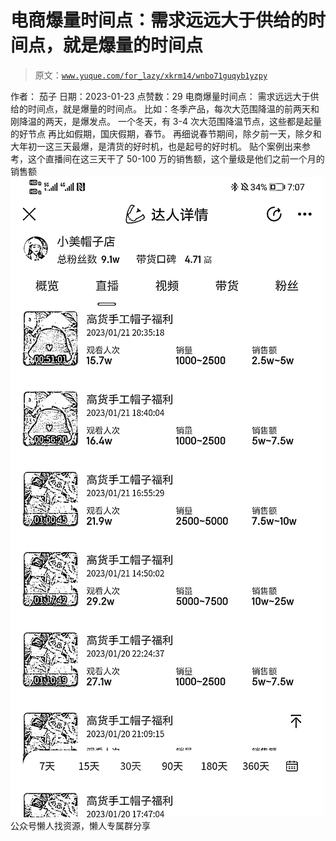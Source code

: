 # 电商爆量时间点：需求远远大于供给的时间点，就是爆量的时间点

> 原文：[`www.yuque.com/for_lazy/xkrm14/wnbo71guqyb1yzpy`](https://www.yuque.com/for_lazy/xkrm14/wnbo71guqyb1yzpy)

<ne-p id="u89ce8b4b" data-lake-id="u89ce8b4b"><ne-text id="udfd2fd53">作者： 茄子</ne-text></ne-p> <ne-p id="u58451f25" data-lake-id="u58451f25"><ne-text id="u3926533e">日期：2023-01-23</ne-text></ne-p> <ne-p id="u063ebcfd" data-lake-id="u063ebcfd"><ne-text id="u6dd38c1e">点赞数：</ne-text><ne-text id="u00934db6" ne-bold="true">29</ne-text></ne-p> <ne-hole id="u3251210b" data-lake-id="u3251210b"><ne-card data-card-name="hr" data-card-type="block" id="eIkm1" data-event-boundary="card"><ne-p id="u9135b391" data-lake-id="u9135b391"><ne-text id="uaffd494e">电商爆量时间点： 需求远远大于供给的时间点，就是爆量的时间点。 比如：冬季产品，每次大范围降温的前两天和刚降温的两天，是爆发点。</ne-text> <ne-text id="u03a23f79">一个冬天，有 3-4 次大范围降温节点，这些都是起量的好节点 再比如假期，国庆假期，春节。</ne-text> <ne-text id="ud1dc316a">再细说春节期间，除夕前一天，除夕和大年初一这三天最爆，是清货的好时机，也是起号的好时机。</ne-text> <ne-text id="uc0a8f99e">贴个案例出来参考，这个直播间在这三天干了 50-100 万的销售额，这个量级是他们之前一个月的销售额</ne-text></ne-p> <ne-p id="ub51b3620" data-lake-id="ub51b3620"><ne-card data-card-name="image" data-card-type="inline" id="NyNNg" data-event-boundary="card">![](img/2bcc36eb82dd513821dbadc16fdbb6d5.png)</ne-card></ne-p> <ne-hole id="ue92fbad9" data-lake-id="ue92fbad9"><ne-card data-card-name="hr" data-card-type="block" id="S3vxH" data-event-boundary="card"><ne-p id="u0ec7fc86" data-lake-id="u0ec7fc86"><ne-text id="ub341d490">公众号懒人找资源，懒人专属群分享</ne-text></ne-p></ne-card></ne-hole></ne-card></ne-hole>